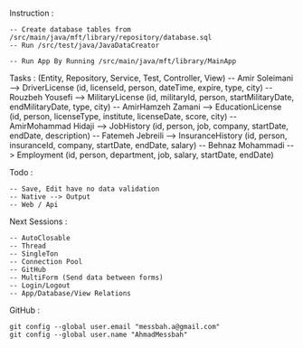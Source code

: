 Instruction : 

    -- Create database tables from /src/main/java/mft/library/repository/database.sql
    -- Run /src/test/java/JavaDataCreator

    -- Run App By Running /src/main/java/mft/library/MainApp


Tasks : (Entity, Repository, Service, Test, Controller, View)
    -- Amir Soleimani       --> DriverLicense (id, licenseId, person, dateTime, expire, type, city)
    -- Rouzbeh Yousefi      --> MilitaryLicense (id, militaryId, person, startMilitaryDate, endMilitaryDate, type, city)
    -- AmirHamzeh Zamani    --> EducationLicense (id, person, licenseType, institute, licenseDate, score, city)
    -- AmirMohammad Hidaji  --> JobHistory (id, person, job, company, startDate, endDate, description)
    -- Fatemeh Jebreili     --> InsuranceHistory (id, person, insuranceId, company, startDate, endDate, salary)
    -- Behnaz Mohammadi     --> Employment (id, person, department, job, salary, startDate, endDate)



Todo :

    -- Save, Edit have no data validation
    -- Native --> Output
    -- Web / Api


Next Sessions :

    -- AutoClosable
    -- Thread
    -- SingleTon
    -- Connection Pool
    -- GitHub
    -- MultiForm (Send data between forms)
    -- Login/Logout
    -- App/Database/View Relations
    

GitHub :

    git config --global user.email "messbah.a@gmail.com" 
    git config --global user.name "AhmadMessbah"
